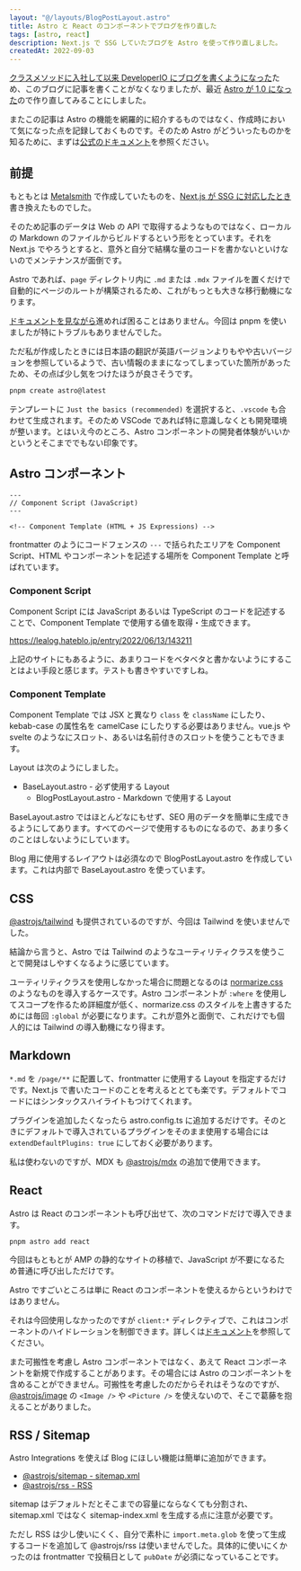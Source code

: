 ```yaml
---
layout: "@/layouts/BlogPostLayout.astro"
title: Astro と React のコンポーネントでブログを作り直した
tags: [astro, react]
description: Next.js で SSG していたブログを Astro を使って作り直しました。
createdAt: 2022-09-03
---
```


[クラスメソッドに入社して以来 DeveloperIO にブログを書くようになった](https://dev.classmethod.jp/author/takahashi-yuki/)ため、このブログに記事を書くことがなくなりましたが、最近 [Astro が 1.0 になった](https://astro.build/blog/astro-1/)ので作り直してみることにしました。

またこの記事は Astro の機能を網羅的に紹介するものではなく、作成時において気になった点を記録しておくものです。そのため Astro がどういったものかを知るために、まずは[公式のドキュメント](https://astro.build/)を参照ください。

## 前提

もともとは [Metalsmith](https://metalsmith.io/) で作成していたものを、[Next.js が SSG に対応したとき](/blog/nextjs-blog-ssg)書き換えたものでした。

そのため記事のデータは Web の API で取得するようなものではなく、ローカルの Markdown のファイルからビルドするという形をとっています。それを Next.js でやろうとすると、意外と自分で結構な量のコードを書かないといけないのでメンテナンスが面倒です。

Astro であれば、`page` ディレクトリ内に `.md` または `.mdx` ファイルを置くだけで自動的にページのルートが構築されるため、これがもっとも大きな移行動機になります。

[ドキュメントを見ながら](https://docs.astro.build/en/getting-started/)進めれば困ることはありません。今回は pnpm を使いましたが特にトラブルもありませんでした。

ただ私が作成したときには日本語の翻訳が英語バージョンよりもやや古いバージョンを参照しているようで、古い情報のままになってしまっていた箇所があったため、その点ば少し気をつけたほうが良さそうです。

```sh
pnpm create astro@latest
```

テンプレートに `Just the basics (recommended)` を選択すると、`.vscode` も合わせて生成されます。そのため VSCode であれば特に意識しなくとも開発環境が整います。とはいえ今のところ、Astro コンポーネントの開発者体験がいいかというとそこまででもない印象です。

## Astro コンポーネント

```astro
---
// Component Script (JavaScript)
---

<!-- Component Template (HTML + JS Expressions) -->
```

frontmatter のようにコードフェンスの `---` で括られたエリアを Component Script、HTML やコンポーネントを記述する場所を Component Template と呼ばれています。

### Component Script

Component Script には JavaScript あるいは TypeScript のコードを記述することで、Component Template で使用する値を取得・生成できます。

https://lealog.hateblo.jp/entry/2022/06/13/143211

上記のサイトにもあるように、あまりコードをベタベタと書かないようにすることはよい手段と感じます。テストも書きやすいですしね。

### Component Template

Component Template では JSX と異なり `class` を `className` にしたり、kebab-case の属性名を camelCase にしたりする必要はありません。vue.js や svelte のようなにスロット、あるいは名前付きのスロットを使うこともできます。

Layout は次のようにしました。

- BaseLayout.astro - 必ず使用する Layout
  - BlogPostLayout.astro - Markdown で使用する Layout

BaseLayout.astro ではほとんどなにもせず、SEO 用のデータを簡単に生成できるようにしてあります。すべてのページで使用するものになるので、あまり多くのことはしないようにしています。

Blog 用に使用するレイアウトは必須なので BlogPostLayout.astro を作成しています。これは内部で BaseLayout.astro を使っています。

## CSS

[@astrojs/tailwind](https://docs.astro.build/en/guides/integrations-guide/tailwind/) も提供されているのですが、今回は Tailwind を使いませんでした。

結論から言うと、Astro では Tailwind のようなユーティリティクラスを使うことで開発はしやすくなるように感じています。

ユーティリティクラスを使用しなかった場合に問題となるのは [normarize.css](https://necolas.github.io/normalize.css/) のようなものを導入するケースです。Astro コンポーネントが `:where` を使用してスコープを作るため詳細度が低く、normarize.css のスタイルを上書きするためには毎回 `:global` が必要になります。これが意外と面倒で、これだけでも個人的には Tailwind の導入動機になり得ます。

## Markdown

`*.md` を `/page/**` に配置して、frontmatter に使用する Layout を指定するだけです。Next.js で書いたコードのことを考えるととても楽です。デフォルトでコードにはシンタックスハイライトもつけてくれます。

プラグインを追加したくなったら astro.config.ts に追加するだけです。そのときにデフォルトで導入されているプラグインをそのまま使用する場合には `extendDefaultPlugins: true` にしておく必要があります。

私は使わないのですが、MDX も [@astrojs/mdx](https://docs.astro.build/en/guides/integrations-guide/mdx/) の追加で使用できます。

## React

Astro は React のコンポーネントも呼び出せて、次のコマンドだけで導入できます。

```
pnpm astro add react
```

今回はもともとが AMP の静的なサイトの移植で、JavaScript が不要になるため普通に呼び出しただけです。

Astro ですごいところは単に React のコンポーネントを使えるからというわけではありません。

それは今回使用しなかったのですが `client:*` ディレクティブで、これはコンポーネントのハイドレーションを制御できます。詳しくは[ドキュメント](https://docs.astro.build/en/reference/directives-reference/#client-directives)を参照してください。

また可搬性を考慮し Astro コンポーネントではなく、あえて React コンポーネントを新規で作成することがあります。その場合には Astro のコンポーネントを含めることができません。可搬性を考慮したのだからそれはそうなのですが、[@astrojs/image](https://github.com/withastro/astro/tree/main/packages/integrations/image/) の `<Image />` や `<Picture />` を使えないので、そこで葛藤を抱えることがありました。

## RSS / Sitemap

Astro Integrations を使えば Blog にほしい機能は簡単に追加ができます。

- [@astrojs/sitemap - sitemap.xml](https://docs.astro.build/en/guides/integrations-guide/sitemap/)
- [@astrojs/rss - RSS](https://docs.astro.build/en/guides/rss/)

sitemap はデフォルトだとそこまでの容量にならなくても分割され、sitemap.xml ではなく sitemap-index.xml を生成する点に注意が必要です。

ただし RSS は少し使いにくく、自分で素朴に `import.meta.glob` を使って生成するコードを追加して @astrojs/rss は使いませんでした。具体的に使いにくかったのは frontmatter で投稿日として `pubDate` が必須になっていることです。
